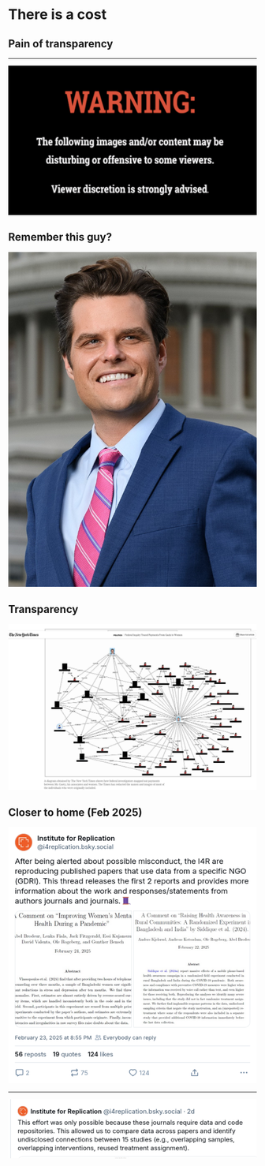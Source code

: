 # There is a cost

## Pain of transparency

---

![](images/disturbing.png)

## Remember this guy?

![Matt Gaetz](images/Matt_Gaetz_117th_Congress_portrait.jpeg)

## Transparency

![](images/19dc-gaetz-payments-superJumbo.png)

## Closer to home (Feb 2025)

![i4r on Bluesky](images/i4r-gdri-thread-bsky.png)

---

![i4r on replication packages](images/i4r-gdri-thread-bsky-2.png)

